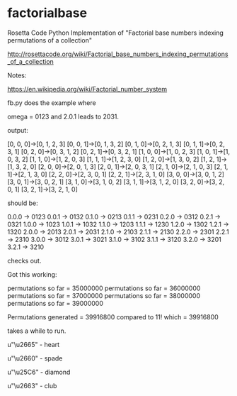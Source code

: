 # factorialbase
Rosetta Code Python Implementation of "Factorial base numbers indexing permutations of a collection"

http://rosettacode.org/wiki/Factorial_base_numbers_indexing_permutations_of_a_collection

Notes:

https://en.wikipedia.org/wiki/Factorial_number_system

fb.py does the example where 

omega = 0123 and 2.0.1 leads to 2031.

output:

[0, 0, 0]->[0, 1, 2, 3]
[0, 0, 1]->[0, 1, 3, 2]
[0, 1, 0]->[0, 2, 1, 3]
[0, 1, 1]->[0, 2, 3, 1]
[0, 2, 0]->[0, 3, 1, 2]
[0, 2, 1]->[0, 3, 2, 1]
[1, 0, 0]->[1, 0, 2, 3]
[1, 0, 1]->[1, 0, 3, 2]
[1, 1, 0]->[1, 2, 0, 3]
[1, 1, 1]->[1, 2, 3, 0]
[1, 2, 0]->[1, 3, 0, 2]
[1, 2, 1]->[1, 3, 2, 0]
[2, 0, 0]->[2, 0, 1, 3]
[2, 0, 1]->[2, 0, 3, 1]
[2, 1, 0]->[2, 1, 0, 3]
[2, 1, 1]->[2, 1, 3, 0]
[2, 2, 0]->[2, 3, 0, 1]
[2, 2, 1]->[2, 3, 1, 0]
[3, 0, 0]->[3, 0, 1, 2]
[3, 0, 1]->[3, 0, 2, 1]
[3, 1, 0]->[3, 1, 0, 2]
[3, 1, 1]->[3, 1, 2, 0]
[3, 2, 0]->[3, 2, 0, 1]
[3, 2, 1]->[3, 2, 1, 0]

should be:

0.0.0 -> 0123
0.0.1 -> 0132
0.1.0 -> 0213
0.1.1 -> 0231
0.2.0 -> 0312
0.2.1 -> 0321
1.0.0 -> 1023
1.0.1 -> 1032
1.1.0 -> 1203
1.1.1 -> 1230
1.2.0 -> 1302
1.2.1 -> 1320
2.0.0 -> 2013
2.0.1 -> 2031
2.1.0 -> 2103
2.1.1 -> 2130
2.2.0 -> 2301
2.2.1 -> 2310
3.0.0 -> 3012
3.0.1 -> 3021
3.1.0 -> 3102
3.1.1 -> 3120
3.2.0 -> 3201
3.2.1 -> 3210
       
checks out.

Got this working:

permutations so far = 35000000
permutations so far = 36000000
permutations so far = 37000000
permutations so far = 38000000
permutations so far = 39000000

Permutations generated = 39916800
compared to 11! which  = 39916800

takes a while to run.

u"\u2665" - heart

u"\u2660" - spade

u"\u25C6" - diamond

u"\u2663" - club